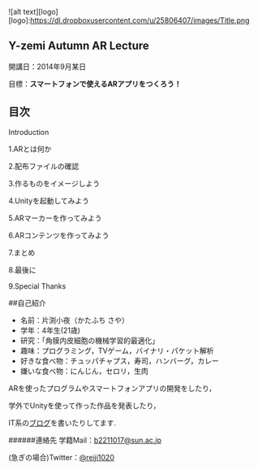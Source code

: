 ![alt text][logo]
[logo]:https://dl.dropboxusercontent.com/u/25806407/images/Title.png


## Y-zemi Autumn AR Lecture

開講日：2014年9月某日

目標：**スマートフォンで使えるARアプリをつくろう！**

## 目次

Introduction

1.ARとは何か

2.配布ファイルの確認

3.作るものをイメージしよう

4.Unityを起動してみよう

5.ARマーカーを作ってみよう

6.ARコンテンツを作ってみよう

7.まとめ

8.最後に

9.Special Thanks

##自己紹介

* 名前：片渕小夜（かたふち さや）
* 学年：4年生(21歳)
* 研究：「角膜内皮細胞の機械学習的最適化」
* 趣味：プログラミング，TVゲーム，バイナリ・パケット解析
* 好きな食べ物：チュッパチャプス，寿司，ハンバーグ，カレー
* 嫌いな食べ物：にんじん，セロリ，生肉

ARを使ったプログラムやスマートフォンアプリの開発をしたり，

学外でUnityを使って作った作品を発表したり，

IT系の[ブログ](http://reiji1020.hatenablog.com/)を書いたりしてます.


######連絡先
学籍Mail：b2211017@sun.ac.jp

(急ぎの場合)Twitter：[@reiji1020](https://twitter.com/reiji1020)


